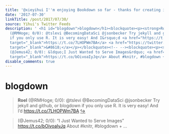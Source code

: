 ```yaml
---
title: '@xieyihui I''m enjoying Bookdown so far - thanks for creating it!'
date: '2017-07-30'
linkTitle: /post/2017/07/30/
source: Yihui's Twitter Feeds
description: ' <h1 id="blogdown">blogdown</h1><blockquote><p><strong>Roel</strong>
  (@RMHoge; 0/0): @tslevi @BecomingDataSci @jsonbecker Try jekyll and github, or blogdown
  if you only use R. It is very easy! And I&rsquo;d <a href="https://t.co/7LHOPWm7BA"
  target="_blank">https://t.co/7LHOPWm7BA</a> <a href="https://twitter.com/xieyihui/status/891756756363345920"
  target="_blank">&#8618;</a></p></blockquote><!-- --><blockquote><p><strong></strong>
  (@Jemus42; 0/0): &ldquo;I Just Wanted to Serve Images&rdquo; <a href="https://t.co/bOivoaIyJq"
  target="_blank">https://t.co/bOivoaIyJq</a> About #knitr, #blogdown +  ...'
disable_comments: true
---
```

 <h1 id="blogdown">blogdown</h1><blockquote><p><strong>Roel</strong> (@RMHoge; 0/0): @tslevi @BecomingDataSci @jsonbecker Try jekyll and github, or blogdown if you only use R. It is very easy! And I&rsquo;d <a href="https://t.co/7LHOPWm7BA" target="_blank">https://t.co/7LHOPWm7BA</a> <a href="https://twitter.com/xieyihui/status/891756756363345920" target="_blank">&#8618;</a></p></blockquote><!-- --><blockquote><p><strong></strong> (@Jemus42; 0/0): &ldquo;I Just Wanted to Serve Images&rdquo; <a href="https://t.co/bOivoaIyJq" target="_blank">https://t.co/bOivoaIyJq</a> About #knitr, #blogdown +  ...